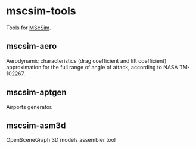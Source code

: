 # mscsim-tools
Tools for [MScSim](https://github.com/marek-cel/mscsim).

## mscsim-aero
Aerodynamic characteristics (drag coefficient and lift coefficient) approximation for the full range of angle of attack, according to NASA TM-102267.

## mscsim-aptgen
Airports generator.

## mscsim-asm3d
OpenSceneGraph 3D models assembler tool
